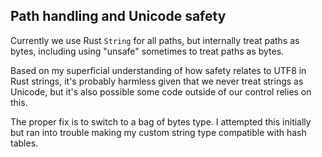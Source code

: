 ## Path handling and Unicode safety

Currently we use Rust `String` for all paths, but internally treat paths as
bytes, including using "unsafe" sometimes to treat paths as bytes.

Based on my superficial understanding of how safety relates to UTF8 in Rust
strings, it's probably harmless given that we never treat strings as Unicode,
but it's also possible some code outside of our control relies on this.

The proper fix is to switch to a bag of bytes type.  I attempted this initially
but ran into trouble making my custom string type compatible with hash tables.
